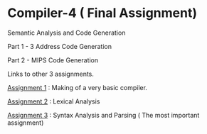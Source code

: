 Compiler-4 ( Final Assignment)
==========

Semantic Analysis and Code Generation

Part 1 - 3 Address Code Generation

Part 2 - MIPS Code Generation

Links to other 3 assignments.

[Assignment 1](https://github.com/harshil93/compiler) : Making of a very basic compiler.

[Assignment 2](https://github.com/harshil93/Compiler-2) : Lexical Analysis

[Assignment 3](https://github.com/harshil93/Compiler-3) : Syntax Analysis and Parsing ( The most important assignment)




